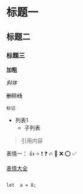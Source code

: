 # 标题一
## 标题二
### 标题三

__加粗__

_斜体_

~~删除线~~

`` 标记 ``

+ 列表1
  - 子列表

> 引用内容

表情一： :+1:  :star: :exclamation: :question:  :fire:  :pray:  :x: :o: :white_check_mark:

[表情大全](https://www.webfx.com/tools/emoji-cheat-sheet/)



```

let  a = 8;

```


